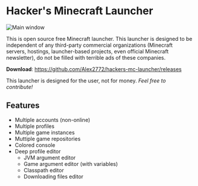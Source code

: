 # Hacker's Minecraft Launcher

![Main window](https://sun9-29.userapi.com/c205716/v205716587/e0d0e/DLLAnKt_XkQ.jpg)

This is open source free Minecraft launcher. This launcher is designed to be
independent of any third-party commercial organizations (Minecraft servers, hostings,
launcher-based projects, even official Minecraft newsletter), do not be filled with terrible
ads of these companies.

**Download**: https://github.com/Alex2772/hackers-mc-launcher/releases

This launcher is designed for the user, not for money.
*Feel free to contribute!*

## Features
* Multiple accounts (non-online)
* Multiple profiles
* Multiple game instances
* Muttiple game repositories
* Colored console
* Deep profile editor
  * JVM argument editor
  * Game argument editor (with variables)
  * Classpath editor
  * Downloading files editor
